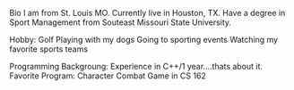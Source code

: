 Bio
I am from St. Louis MO. Currently live in Houston, TX. Have a degree in Sport Management
from Souteast Missouri State University.

Hobby: 	Golf 
		Playing with my dogs
		Going to sporting events 
		Watching my favorite sports teams

Programming Backgroung:
Experience in C++/1 year....thats about it.
	Favorite Program: 
		Character Combat Game in CS 162